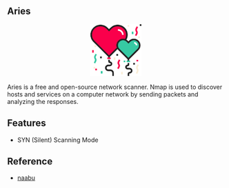 ## Aries 

<p align="center">
    <img width="120" src="image/aries2.png"/>
<p>

Aries  is a free and open-source network scanner. Nmap is used to discover hosts and services on a computer network by sending packets and analyzing the responses.

## Features
- SYN (Silent) Scanning Mode

## Reference
- [naabu](https://github.com/projectdiscovery/naabu)